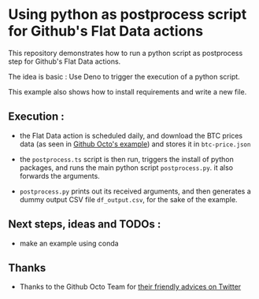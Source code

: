# Using python as postprocess script for Github's Flat Data actions


This repository demonstrates how to run a python script as postprocess step for Github's Flat Data actions.

The idea is basic : Use Deno to trigger the execution of a python script.

This example also shows how to install requirements and write a new file.


## Execution :

- the Flat Data action is scheduled daily, and download the BTC prices data (as seen in [Github Octo's example](https://github.com/githubocto/flat-demo-bitcoin-price/)) and stores it in `btc-price.json`

- the `postprocess.ts` script is then run, triggers the install of python packages, and runs the main python script `postprocess.py`. it also forwards the arguments.

- `postprocess.py` prints out its received arguments, and then generates a dummy output CSV file `df_output.csv`, for the sake of the example.


## Next steps, ideas and TODOs :
- make an example using conda

## Thanks

- Thanks to the Github Octo Team for [their friendly advices on Twitter](https://twitter.com/pierrotsmnrd/status/1394890851659177984?s=20) 

